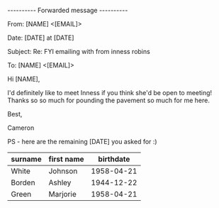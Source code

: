 ---------- Forwarded message ----------

From: [NAME] <[EMAIL]>

Date: [DATE] at [DATE]

Subject: Re: FYI emailing with from inness robins

To: [NAME] <[EMAIL]>

Hi [NAME],

I'd definitely like to meet Inness if you think she'd be open to meeting! Thanks so so much for pounding the pavement so much for me here.

Best,

Cameron

PS - here are the remaining [DATE] you asked for :)

<!-- image -->

| surname   | first name   | birthdate   |
|-----------|--------------|-------------|
| White     | Johnson      | 1958-04-21  |
| Borden    | Ashley       | 1944-12-22  |
| Green     | Marjorie     | 1958-04-21  |